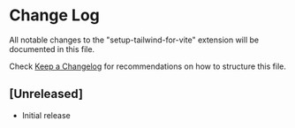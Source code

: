 # Change Log

All notable changes to the "setup-tailwind-for-vite" extension will be documented in this file.

Check [Keep a Changelog](http://keepachangelog.com/) for recommendations on how to structure this file.

## [Unreleased]

- Initial release